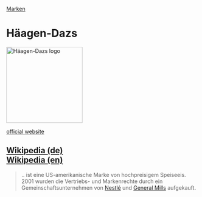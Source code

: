 [Marken](../marken.html)   

# Häagen-Dazs

<img src="https://upload.wikimedia.org/wikipedia/en/3/3c/H%C3%A4agen-Dazs_Logo.svg" height="200" alt="Häagen-Dazs logo">

<a target="_blank" href="http://haagendazs.us/">official website</a>   

<a target="_blank" href="https://de.wikipedia.org/wiki/H%C3%A4agen-Dazs">Wikipedia (de)</a>   
<a target="_blank" href="https://en.wikipedia.org/wiki/H%C3%A4agen-Dazs">Wikipedia (en)</a>   
---
> .. ist eine US-amerikanische Marke von hochpreisigem Speiseeis. 2001 wurden die Vertriebs- und Markenrechte durch ein Gemeinschaftsunternehmen von [Nestlé](../konzerne/nestle.html) und [General Mills](../konzerne/general_mills.html) aufgekauft.
